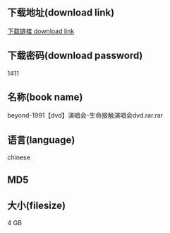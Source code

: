 ## 下载地址(download link)
[下载链接 download link](https://voluble-croquembouche-d321dc.netlify.app/?s=beyond-1991%E3%80%90dvd%E3%80%91%E6%BC%94%E5%94%B1%E4%BC%9A-%E7%94%9F%E5%91%BD%E6%8E%A5%E8%A7%A6%E6%BC%94%E5%94%B1%E4%BC%9Advd.rar)

## 下载密码(download password)
1411

## 名称(book name)
beyond-1991【dvd】演唱会-生命接触演唱会dvd.rar.rar

## 语言(language)
chinese

## MD5


## 大小(filesize)
4 GB
